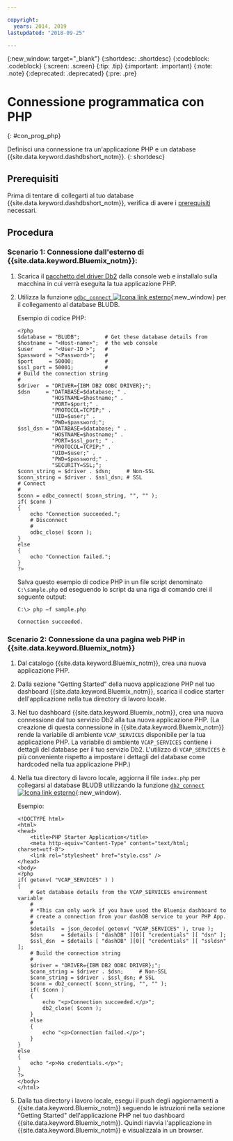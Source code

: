 ```yaml
---

copyright:
  years: 2014, 2019
lastupdated: "2018-09-25"

---
```


<!-- Attribute definitions --> 
{:new_window: target="_blank"}
{:shortdesc: .shortdesc}
{:codeblock: .codeblock}
{:screen: .screen}
{:tip: .tip}
{:important: .important}
{:note: .note}
{:deprecated: .deprecated}
{:pre: .pre}

# Connessione programmatica con PHP
{: #con_prog_php}

Definisci una connessione tra un'applicazione PHP e un database {{site.data.keyword.dashdbshort_notm}}.
{: shortdesc}

## Prerequisiti

Prima di tentare di collegarti al tuo database {{site.data.keyword.dashdbshort_notm}}, verifica di avere i [prerequisiti](connecting.html#prereqs) necessari.

<!-- Before you can connect to your database, you must perform the following steps:

- [Verify prerequisites](prereqs.html), including installing driver packages, configuring your local environment, and downloading SSL certificates (if needed)
- Collect [connection information](credentials.html), including database details such as host name and port numbers, and connection credentials such as user ID and password -->

## Procedura

### Scenario 1: Connessione dall'esterno di {{site.data.keyword.Bluemix_notm}}:
        
1. Scarica il [pacchetto del driver Db2](driver_pkg.html) dalla console web e installalo sulla macchina in cui verrà eseguita la tua applicazione PHP.
                
2. Utilizza la funzione [`odbc_connect` ![Icona link esterno](../../../icons/launch-glyph.svg "Icona link esterno")](http://php.net/manual/en/function.odbc-connect.php){:new_window} per il collegamento al database BLUDB.
    
   Esempio di codice PHP:

   ```
   <?php
   $database = "BLUDB";        # Get these database details from
   $hostname = "<Host-name>";  # the web console
   $user     = "<User-ID >";   #
   $password = "<Password>";   #
   $port     = 50000;          #
   $ssl_port = 50001;          #
   # Build the connection string
   #
   $driver  = "DRIVER={IBM DB2 ODBC DRIVER};";
   $dsn     = "DATABASE=$database; " .
              "HOSTNAME=$hostname;" .
              "PORT=$port;" .
              "PROTOCOL=TCPIP;" .
              "UID=$user;" .
              "PWD=$password;";
   $ssl_dsn = "DATABASE=$database; " .
              "HOSTNAME=$hostname;" .
              "PORT=$ssl_port; " .
              "PROTOCOL=TCPIP;" .
              "UID=$user;" .
              "PWD=$password;" .
              "SECURITY=SSL;";
   $conn_string = $driver . $dsn;     # Non-SSL
   $conn_string = $driver . $ssl_dsn; # SSL
   # Connect
   #
   $conn = odbc_connect( $conn_string, "", "" );
   if( $conn )
   {
       echo "Connection succeeded.";
       # Disconnect
       #
       odbc_close( $conn );
   }
   else
   {
       echo "Connection failed.";
   }
   ?>
   ```

   Salva questo esempio di codice PHP in un file script denominato `C:\sample.php` ed eseguendo lo script da una riga di comando crei il seguente output:

   ```
   C:\> php –f sample.php

   Connection succeeded.
   ```

### Scenario 2: Connessione da una pagina web PHP in {{site.data.keyword.Bluemix_notm}}

1. Dal catalogo {{site.data.keyword.Bluemix_notm}}, crea una nuova applicazione PHP.
        
2. Dalla sezione "Getting Started" della nuova applicazione PHP nel tuo dashboard {{site.data.keyword.Bluemix_notm}}, scarica il codice starter dell'applicazione nella tua directory di lavoro locale.
        
3. Nel tuo dashboard {{site.data.keyword.Bluemix_notm}}, crea una nuova connessione dal tuo servizio Db2 alla tua nuova applicazione PHP. (La creazione di questa connessione in {{site.data.keyword.Bluemix_notm}} rende la variabile di ambiente `VCAP_SERVICES` disponibile per la tua applicazione PHP. La variabile di ambiente `VCAP_SERVICES` contiene i dettagli del database per il tuo servizio Db2. L'utilizzo di `VCAP_SERVICES` è più conveniente rispetto a impostare i dettagli del database come hardcoded nella tua applicazione PHP.)
        
4. Nella tua directory di lavoro locale, aggiorna il file `index.php` per collegarsi al database BLUDB utilizzando la funzione [`db2_connect` ![Icona link esterno](../../../icons/launch-glyph.svg "Icona link esterno")](http://php.net/manual/en/function.db2-connect.php){:new_window}.
        
   Esempio:

   ```
   <!DOCTYPE html>
   <html>
   <head>
       <title>PHP Starter Application</title>
       <meta http-equiv="Content-Type" content="text/html; charset=utf-8">
       <link rel="stylesheet" href="style.css" />
   </head>
   <body>
   <?php
   if( getenv( "VCAP_SERVICES" ) )
   {
       # Get database details from the VCAP_SERVICES environment variable
       #
       # *This can only work if you have used the Bluemix dashboard to 
       # create a connection from your dashDB service to your PHP App.
       #
       $details  = json_decode( getenv( "VCAP_SERVICES" ), true );
       $dsn      = $details [ "dashDB" ][0][ "credentials" ][ "dsn" ];
       $ssl_dsn  = $details [ "dashDB" ][0][ "credentials" ][ "ssldsn" ];
       # Build the connection string
       #
       $driver = "DRIVER={IBM DB2 ODBC DRIVER};";
       $conn_string = $driver . $dsn;     # Non-SSL
       $conn_string = $driver . $ssl_dsn; # SSL
       $conn = db2_connect( $conn_string, "", "" );
       if( $conn )
       {
           echo "<p>Connection succeeded.</p>";
           db2_close( $conn );
       }
       else
       {
           echo "<p>Connection failed.</p>";
       }
   }
   else
   {
       echo "<p>No credentials.</p>";
   }
   ?>
   </body>
   </html>
   ```

5. Dalla tua directory i lavoro locale, esegui il push degli aggiornamenti a {{site.data.keyword.Bluemix_notm}} seguendo le istruzioni nella sezione "Getting Started" dell'applicazione PHP nel tuo dashboard {{site.data.keyword.Bluemix_notm}}. Quindi riavvia l'applicazione in {{site.data.keyword.Bluemix_notm}} e visualizzala in un browser.


